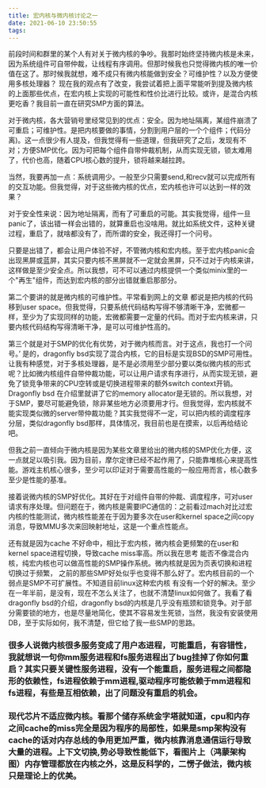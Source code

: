 ```yaml
---
title: 宏内核与微内核讨论之一
date: 2021-06-10 23:50:55
tags:
---
```


前段时间和群里的某个人有对关于微内核的争吵。我那时始终坚持微内核是未来，因为系统组件可自带仲裁，让线程有序调用。但那时候我也只觉得微内核的唯一价值在这了。那时候我就想，难不成只有微内核能做到安全？可维护性？以及方便使用多核处理器？ 现在我的观点有了改变，我尝试着把上面平常能听到提及微内核的上面那些优点，在宏内核上实现的可能性和性价比进行比较。或许，是混合内核更吃香？我目前一直在研究SMP方面的算法。

对于微内核，各大营销号里经常见到的优点：安全。因为地址隔离，某组件崩溃了可重启；可维护性。是把内核要做的事情，分割到用户层的一个个组件；代码分离)。这一点很少有人提及，但我觉得有一些道理，但我研究了之后，发现有不对；方便SMP优化。因为可把每个组件自带仲裁机制，从而实现无锁，锁太难用了，代价也高，随着CPU核心数的提升，锁将越来越拉跨。

当然，我要再加一点：系统调用少。一般至少只需要send,和recv就可以完成所有的交互功能。但我觉得，对于这些微内核的优点，宏内核也许可以达到一样的效果？

对于安全性来说：因为地址隔离，而有了可重启的可能。其实我觉得，组件一旦panic了，该出错一样会出错的，就算重启也没啥用。就比如系统文件，这种关键过程，重启了，就啥都没有了，而所谓的安全，我还得打一个问号。

只要是出错了，都会让用户体验不好，不管微内核和宏内核。至于宏内核panic会出现黑屏或蓝屏，其实只要内核不黑屏就不一定就会黑屏，只不过对于内核来讲，这样做是至少安全点。所以我想，可不可以通过内核提供一个类似minix里的一个"再生"组件，而达到宏内核的部分出错就重启那部分。

第二个要讲的就是微内核的可维护性。平常看到网上的文章  都说是把内核的代码移到user space。但我觉得，只要系统代码结构写得不够清晰干净，宏微都一样，至少为了实现同样的功能，宏微都需要一定量的代码。而对于宏内核来讲，只要内核代码结构写得清晰干净，是可以可维护性高的。

第三个就是对于SMP的优化有优势，对于微内核而言。对于这点，我也打一个问号。’ 是的，dragonfly bsd实现了混合内核，它的目标是实现BSD的SMP可用性。让我有种感觉，对于多核处理器，是不是必须用至少部分要以类似微内核的形式呢？比如微内核组件自带仲裁功能，可以让用户请求有序进行，从而实现无锁，避免了锁竞争带来的CPU空转或是切换进程带来的额外switch context开销。Dragonfly bsd 在介绍里就讲了它的memory allocator是无锁的。所以我想，对于SMP，要尽可能避免锁，除非某些地方必须要用才行。但我觉得，宏内核就不能实现类似微的server带仲裁功能？其实我觉得不一定，可以把内核的调度程序分层，类似dragonfly bsd那样，具体情况，我目前也是在摸索，以后再给结论吧。

但我之前一直倾向于微内核是因为某些文章里给出的微内核的SMP优化方便，这一点就足以吸引我。因为目前，摩尔定律已经不起作用了，只能靠堆核心来提高性能。游戏主机核心很多，至少可以印证对于需要高性能的一般应用而言，核心数多至少是性能的基准。

接着说微内核的SMP好优化。其好在于对组件自带的仲裁、调度程序，可对user请求有序处理。但问题在于，微内核是需要IPC通信的：之前看过mach对比过宏内核的性能测试，微内核性能差在于因为要多次在user和kernel space之间copy消息，导致MMU多次来回映射地址，这是一个重点性能点。

还有就是因为cache 不好命中，相比于宏内核，微内核会更频繁的在user和kernel space进程切换，导致cache miss率高。所以我在思考 能否不像混合内核，纯宏内核也可以做高性能的SMP操作系统。微内核就是因为页表切换和进程切换过于频繁， 之前的那些SMP好处似乎也变得不那么好了。宏内核目前的一个弱点是SMP不可扩展性。不知道目前linux这种宏内核  有没有一个好的解决。至少在一年半前，是没有，现在不怎么关注了，也就不清楚linux如何做了。我看了看dragonfly bsd的介绍，dragonfly bsd的内核是几乎没有瓶颈和锁竞争。对于部分需要锁的地方，也是尽量地简化，使其不容易发生死锁，当然，我没有安装使用DB，至于实际如何，我不清楚，但它给了我一些SMP的思路。

###  很多人说微内核很多服务变成了用户态进程，可能重启，有容错性，我就想说一句你mm服务进程和fs服务进程出了bug挂掉了你如何重启？其实只要关键性服务进程，没有一个能重启，服务进程之间都隐形的依赖性，fs进程依赖于mm进程,驱动程序可能依赖于mm进程和fs进程，有些是互相依赖，出了问题没有重启的机会。

###   现代芯片不适应微内核。看那个储存系统金字塔就知道，cpu和内存之间cache的miss完全是因为程序的局部性，如果是smp架构没有cache的话对内存总线的争用更加严重，微内核靠消息通信运行导致大量的进程。上下文切换,势必导致性能低下，看图片上（鸿蒙架构图）内存管理都放在内核之外，这是反科学的，二愣子做法，微内核只是理论上的优美。




